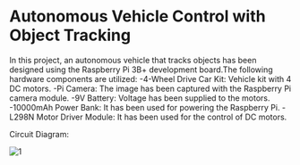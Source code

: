 # Autonomous Vehicle Control with Object Tracking
In this project, an autonomous vehicle that tracks objects has been designed using the Raspberry Pi 3B+ development board.The following hardware components are utilized:
-4-Wheel Drive Car Kit: Vehicle kit with 4 DC motors.
-Pi Camera: The image has been captured with the Raspberry Pi camera module.
-9V Battery: Voltage has been supplied to the motors.
-10000mAh Power Bank: It has been used for powering the Raspberry Pi.
-L298N Motor Driver Module: It has been used for the control of DC motors.

Circuit Diagram:

![1](https://github.com/anilordu/Autonomous-Vehicle-Control-with-Object-Tracking/assets/120724452/f19bcbc5-c664-4013-8494-35bab5703c6c)
